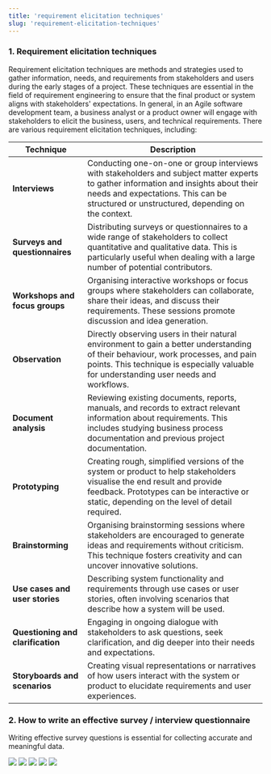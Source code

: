 ```yaml
---
title: 'requirement elicitation techniques'
slug: 'requirement-elicitation-techniques'
---
```


### 1. Requirement elicitation techniques

Requirement elicitation techniques are methods and strategies used to gather information, needs, and requirements from stakeholders and users during the early stages of a project. These techniques are essential in the field of requirement engineering to ensure that the final product or system aligns with stakeholders' expectations. In general, in an Agile software development team, a business analyst or a product owner will engage with stakeholders to elicit the business, users, and technical requirements. There are various requirement elicitation techniques, including:

|Technique|Description|
|---|---|
|**Interviews**|Conducting one-on-one or group interviews with stakeholders and subject matter experts to gather information and insights about their needs and expectations. This can be structured or unstructured, depending on the context.|
|**Surveys and questionnaires**|Distributing surveys or questionnaires to a wide range of stakeholders to collect quantitative and qualitative data. This is particularly useful when dealing with a large number of potential contributors.|
|**Workshops and focus groups**|Organising interactive workshops or focus groups where stakeholders can collaborate, share their ideas, and discuss their requirements. These sessions promote discussion and idea generation.|
|**Observation**|Directly observing users in their natural environment to gain a better understanding of their behaviour, work processes, and pain points. This technique is especially valuable for understanding user needs and workflows.|
|**Document analysis**|Reviewing existing documents, reports, manuals, and records to extract relevant information about requirements. This includes studying business process documentation and previous project documentation.|
|**Prototyping**|Creating rough, simplified versions of the system or product to help stakeholders visualise the end result and provide feedback. Prototypes can be interactive or static, depending on the level of detail required.|
|**Brainstorming**|Organising brainstorming sessions where stakeholders are encouraged to generate ideas and requirements without criticism. This technique fosters creativity and can uncover innovative solutions.|
|**Use cases and user stories**|Describing system functionality and requirements through use cases or user stories, often involving scenarios that describe how a system will be used.|
|**Questioning and clarification**|Engaging in ongoing dialogue with stakeholders to ask questions, seek clarification, and dig deeper into their needs and expectations.|
|**Storyboards and scenarios**|Creating visual representations or narratives of how users interact with the system or product to elucidate requirements and user experiences.|
### 2. How to write an effective survey / interview questionnaire

Writing effective survey questions is essential for collecting accurate and meaningful data.

![](https://static.meri.garden/6b42a6f9c2f973c270041428533d0d5d.png)
![](https://static.meri.garden/1cb65b9055f2a27fb5668d072ea46889.png)
![](https://static.meri.garden/5bc0a3f8421d379151711c8231013a66.png)
![](https://static.meri.garden/dea1ea94d81155f534253fe58f9daec8.png)
![](https://static.meri.garden/764e220163afccae6ab2dfedccb7292f.png)
